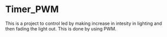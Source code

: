 # Timer_PWM


This is a project to control led by making increase in intesity in lighting and then fading the light out.
This is done by using PWM.
